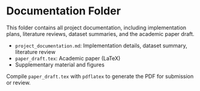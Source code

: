 # Documentation Folder

This folder contains all project documentation, including implementation plans, literature reviews, dataset summaries, and the academic paper draft.

- `project_documentation.md`: Implementation details, dataset summary, literature review
- `paper_draft.tex`: Academic paper (LaTeX)
- Supplementary material and figures

Compile `paper_draft.tex` with `pdflatex` to generate the PDF for submission or review.